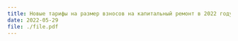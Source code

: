 ```yaml
---
title: Новые тарифы на размер взносов на капитальный ремонт в 2022 году
date: 2022-05-29
file: ./file.pdf
---
```



